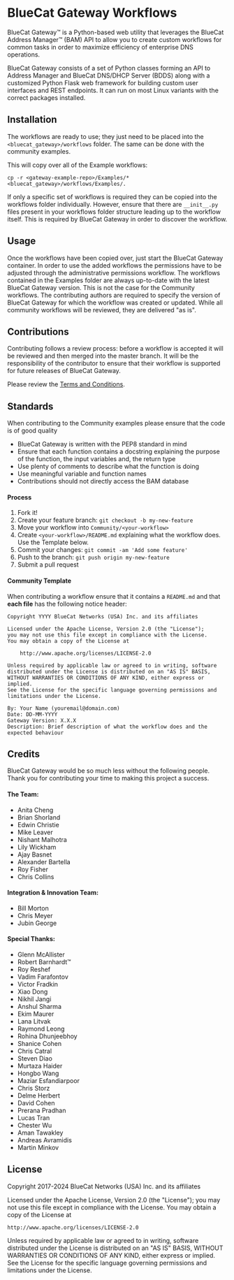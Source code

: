 # BlueCat Gateway Workflows
BlueCat Gateway™ is a Python-based web utility that leverages the BlueCat Address Manager™ (BAM) API to allow you to create custom workflows for common tasks in order to maximize efficiency of enterprise DNS operations.

BlueCat Gateway consists of a set of Python classes forming an API to Address Manager and BlueCat DNS/DHCP Server (BDDS) along with a customized Python Flask web framework for building custom user interfaces and REST endpoints. It can run on most Linux variants with the correct packages installed.

## Installation
The workflows are ready to use; they just need to be placed into the `<bluecat_gateway>/workflows` folder. The same can be done with the community examples.

This will copy over all of the Example workflows:

`cp -r <gateway-example-repo>/Examples/* <bluecat_gateway>/workflows/Examples/.`

If only a specific set of workflows is required they can be copied into the workflows folder individually. However, ensure that there are `__init__.py` files present in your workflows folder structure leading up to the workflow itself. This is required by BlueCat Gateway in order to discover the workflow.

## Usage
Once the workflows have been copied over, just start the BlueCat Gateway container. In order to use the added workflows the permissions have to be adjusted through the administrative permissions workflow. The workflows contained in the Examples folder are always up-to-date with the latest BlueCat Gateway version. This is not the case for the Community workflows. The contributing authors are required to specify the version of BlueCat Gateway for which the workflow was created or updated. While all community workflows will be reviewed, they are delivered "as is".

## Contributions
Contributing follows a review process: before a workflow is accepted it will be reviewed and then merged into the master branch. It will be the responsibility of the contributor to ensure that their workflow is supported for future releases of BlueCat Gateway.

Please review the [Terms and Conditions](https://github.com/bluecatlabs/gateway-workflows/blob/master/BlueCat%20GitHub%20Contribution%20Agreement%202019.pdf).

## Standards
When contributing to the Community examples please ensure that the code is of good quality
- BlueCat Gateway is written with the PEP8 standard in mind
- Ensure that each function contains a docstring explaining the purpose of the function, the input variables and, the return type
- Use plenty of comments to describe what the function is doing
- Use meaningful variable and function names
- Contributions should not directly access the BAM database

#### Process
1. Fork it!
2. Create your feature branch: `git checkout -b my-new-feature`
3. Move your workflow into `Community/<your-workflow>`
4. Create `<your-workflow>/README.md` explaining what the workflow does. Use the Template below.
5. Commit your changes: `git commit -am 'Add some feature'`
6. Push to the branch: `git push origin my-new-feature`
7. Submit a pull request

#### Community Template
When contributing a workflow ensure that it contains a `README.md` and that **each file** has the following notice header:

```
Copyright YYYY BlueCat Networks (USA) Inc. and its affiliates

Licensed under the Apache License, Version 2.0 (the "License");
you may not use this file except in compliance with the License.
You may obtain a copy of the License at

    http://www.apache.org/licenses/LICENSE-2.0

Unless required by applicable law or agreed to in writing, software
distributed under the License is distributed on an "AS IS" BASIS,
WITHOUT WARRANTIES OR CONDITIONS OF ANY KIND, either express or implied.
See the License for the specific language governing permissions and
limitations under the License.

By: Your Name (youremail@domain.com)
Date: DD-MM-YYYY
Gateway Version: X.X.X
Description: Brief description of what the workflow does and the expected behaviour
```


## Credits
BlueCat Gateway would be so much less without the following people. Thank you for contributing your time to making this project a success.

#### The Team:
- Anita Cheng
- Brian Shorland
- Edwin Christie
- Mike Leaver
- Nishant Malhotra
- Lily Wickham
- Ajay Basnet
- Alexander Bartella
- Roy Fisher
- Chris Collins

#### Integration & Innovation Team:
- Bill Morton
- Chris Meyer
- Jubin George

#### Special Thanks:
- Glenn McAllister
- Robert Barnhardt™
- Roy Reshef
- Vadim Farafontov
- Victor Fradkin
- Xiao Dong
- Nikhil Jangi
- Anshul Sharma
- Ekim Maurer
- Lana Litvak
- Raymond Leong
- Rohina Dhunjeebhoy
- Shanice Cohen
- Chris Catral
- Steven Diao
- Murtaza Haider
- Hongbo Wang
- Maziar Esfandiarpoor
- Chris Storz
- Delme Herbert
- David Cohen
- Prerana Pradhan
- Lucas Tran
- Chester Wu
- Aman Tawakley
- Andreas Avramidis
- Martin Minkov

## License

Copyright 2017-2024 BlueCat Networks (USA) Inc. and its affiliates

Licensed under the Apache License, Version 2.0 (the "License");
you may not use this file except in compliance with the License.
You may obtain a copy of the License at

    http://www.apache.org/licenses/LICENSE-2.0

Unless required by applicable law or agreed to in writing, software
distributed under the License is distributed on an "AS IS" BASIS,
WITHOUT WARRANTIES OR CONDITIONS OF ANY KIND, either express or implied.
See the License for the specific language governing permissions and
limitations under the License.
